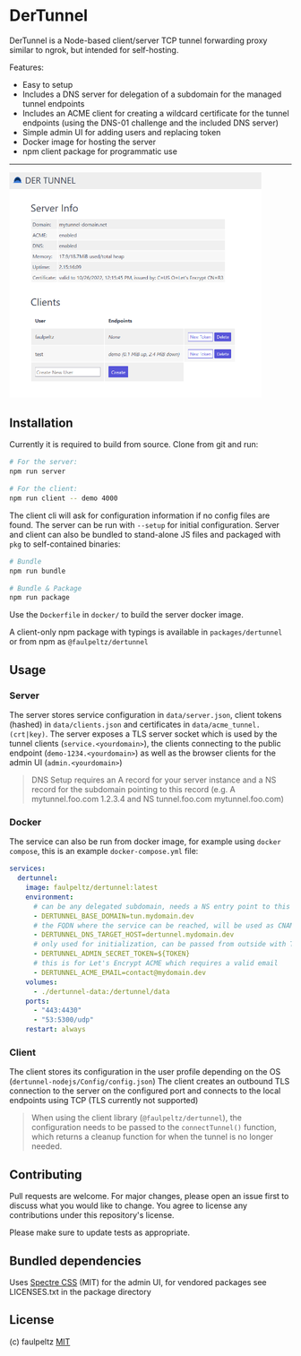 # DerTunnel

DerTunnel is a Node-based client/server TCP tunnel forwarding proxy similar to ngrok, but intended for self-hosting.

Features:

* Easy to setup
* Includes a DNS server for delegation of a subdomain for the managed tunnel endpoints
* Includes an ACME client for creating a wildcard certificate for the tunnel endpoints (using the DNS-01 challenge and the included DNS server)
* Simple admin UI for adding users and replacing token
* Docker image for hosting the server
* npm client package for programmatic use

---

<img src="doc/example.png" width="450">

## Installation

Currently it is required to build from source. Clone from git and run:

```bash
# For the server:
npm run server
```

```bash
# For the client:
npm run client -- demo 4000
```

The client cli will ask for configuration information if no config files are found.
The server can be run with ``--setup`` for initial configuration.
Server and client can also be bundled to stand-alone JS files and packaged with ``pkg`` to self-contained binaries:

```bash
# Bundle
npm run bundle
```

```bash
# Bundle & Package
npm run package
```

Use the ```Dockerfile``` in ```docker/``` to build the server docker image.

A client-only npm package with typings is available in ``packages/dertunnel`` or from npm as
``@faulpeltz/dertunnel``

## Usage

### Server

The server stores service configuration in ``data/server.json``, client tokens (hashed) in ``data/clients.json`` and certificates in ``data/acme_tunnel.(crt|key)``.
The server exposes a TLS server socket which is used by the tunnel clients (``service.<yourdomain>``), the clients connecting to the public endpoint (``demo-1234.<yourdomain>``) as well as the browser clients for the admin UI (``admin.<yourdomain>``)

>DNS Setup requires an A record for your server instance and a NS record for the subdomain pointing to this record (e.g. A mytunnel.foo.com 1.2.3.4 and NS tunnel.foo.com mytunnel.foo.com)

### Docker

The service can also be run from docker image, for example using ``docker compose``,
this is an example ``docker-compose.yml`` file:

```yaml
services:
  dertunnel:
    image: faulpeltz/dertunnel:latest
    environment:
      # can be any delegated subdomain, needs a NS entry point to this host
      - DERTUNNEL_BASE_DOMAIN=tun.mydomain.dev
      # the FQDN where the service can be reached, will be used as CNAME on DNS subdomain requests
      - DERTUNNEL_DNS_TARGET_HOST=dertunnel.mydomain.dev
      # only used for initialization, can be passed from outside with TOKEN=..., minimum 8 chars
      - DERTUNNEL_ADMIN_SECRET_TOKEN=${TOKEN}
      # this is for Let's Encrypt ACME which requires a valid email
      - DERTUNNEL_ACME_EMAIL=contact@mydomain.dev
    volumes:
      - ./dertunnel-data:/dertunnel/data
    ports:
      - "443:4430"
      - "53:5300/udp"
    restart: always

```

### Client

The client stores its configuration in the user profile depending on the OS (``dertunnel-nodejs/Config/config.json``)
The client creates an outbound TLS connection to the server on the configured port and connects to the local endpoints using TCP (TLS currently not supported)

> When using the client library (``@faulpeltz/dertunnel``), the configuration needs to be passed to the ```connectTunnel()``` function, which returns a cleanup function for when the tunnel is no longer needed.

## Contributing

Pull requests are welcome. For major changes, please open an issue first to discuss what you would like to change. You agree to license any contributions under this repository's license.

Please make sure to update tests as appropriate.

## Bundled dependencies

Uses [Spectre CSS](https://picturepan2.github.io/spectre/) (MIT) for the admin UI, for vendored
packages see LICENSES.txt in the package directory

## License

(c) faulpeltz
[MIT](https://choosealicense.com/licenses/mit/)
